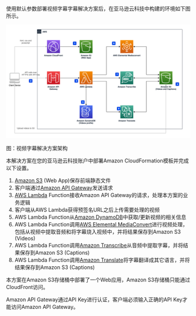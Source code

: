 使用默认参数部署视频字幕字幕解决方案后，在亚马逊云科技中构建的环境如下图所示。

![architecture](./images/Video-Transcriber-Architecture-Base.png)
      
图：视频字幕解决方案架构

本解决方案在您的亚马逊云科技账户中部署Amazon CloudFormation模板并完成以下设置。

1. [Amazon S3][s3] (Web App)保存前端静态文件
2. 客户端通过[Amazon API Gateway][api-gateway]发送请求
3. [AWS Lambda][lambda] Function接收Amazon API Gateway的请求，处理本方案的业务逻辑
4. 客户端从AWS Lambda获得预签名URL之后上传需要处理的视频
5. AWS Lambda Function从[Amazon DynamoDB][dynamodb]中获取/更新视频的相关信息
6. AWS Lambda Function调用[AWS Elemental MediaConvert][mediaconvert]进行视频处理，包括从视频中提取音频和将字幕烧入视频中，并将结果保存到Amazon S3 (Videos)
7. AWS Lambda Function调用[Amazon Transcribe][transcribe]从音频中提取字幕，并将结果保存到Amazon S3 (Captions)
8. AWS Lambda Function调用[Amazon Translate][translate]将字幕翻译成其它语言，并将结果保存到Amazon S3 (Captions)

本方案在Amazon S3存储桶中部署了一个Web应用，Amazon S3存储桶只能通过CloudFront访问。

Amazon API Gateway通过API Key进行认证，客户端必须输入正确的API Key才能访问Amazon API Gateway。

[s3]: https://aws.amazon.com/cn/s3/
[api-gateway]: https://aws.amazon.com/cn/api-gateway/
[lambda]: https://aws.amazon.com/cn/lambda/
[dynamodb]: https://aws.amazon.com/cn/dynamodb/
[mediaconvert]: https://aws.amazon.com/cn/mediaconvert/
[transcribe]: https://aws.amazon.com/cn/transcribe/
[translate]: https://aws.amazon.com/cn/translate/